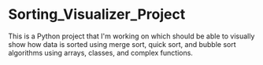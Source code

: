 # Sorting_Visualizer_Project
This is a Python project that I'm working on which should be able to visually show how data is sorted using merge sort, quick sort, and bubble sort algorithms using arrays, classes, and complex functions.
